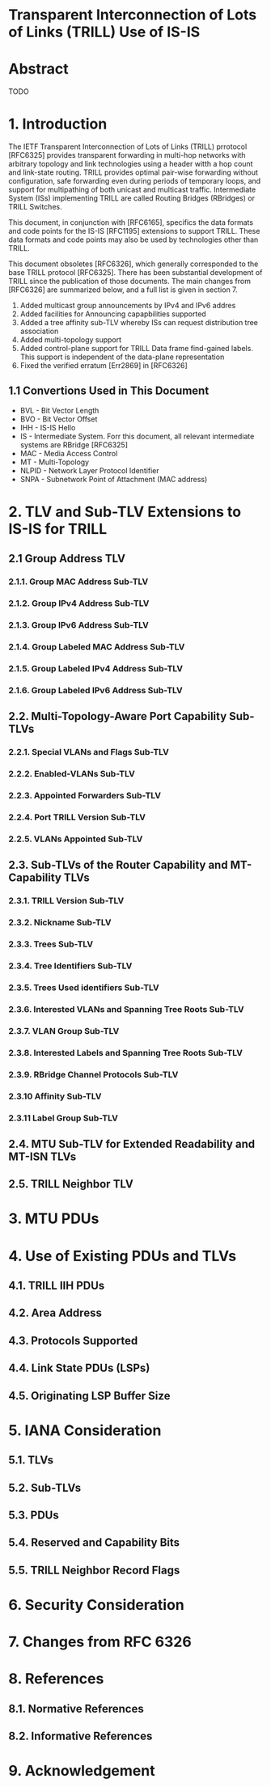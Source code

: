 # Transparent Interconnection of Lots of Links (TRILL) Use of IS-IS
# Abstract
  TODO

# 1. Introduction
  The IETF Transparent Interconnection of Lots of Links (TRILL) prrotocol [RFC6325] provides transparent forwarding in multi-hop networks with arbitrary topology and link technologies using a header witth a hop count and link-state routing. TRILL provides optimal pair-wise forwarding without configuration, safe forwarding even during periods of temporary loops, and support for multipathing of both unicast and multicast traffic. Intermediate System (ISs) implementing TRILL are called Routing Bridges (RBridges) or TRILL Switches.

  This document, in conjunction with [RFC6165], specifics the data formats and code points for the IS-IS [RFC1195] extensions to support TRILL. These data formats and code points may also be used by technologies other than TRILL.

  This document obsoletes [RFC6326], which generally corresponded to the base TRILL protocol [RFC6325]. There has been substantial development of TRILL  since the publication of those documents. The main changes from [RFC6326] are summarized below, and a full list is given in section 7.
  1. Added multicast group announcements by IPv4 and IPv6 addres
  1. Added facilities for Announcing capapbilities supported
  1. Added a tree affinity sub-TLV whereby ISs can request distribution tree association
  1. Added multi-topology support
  1. Added control-plane support for TRILL Data frame find-gained labels. This support is independent of the data-plane representation
  1. Fixed the verified erratum [Err2869] in [RFC6326]
## 1.1 Convertions Used in This Document
  * BVL - Bit Vector Length
  * BVO - Bit Vector Offset
  * IHH - IS-IS Hello
  * IS - Intermediate System. Forr this document, all relevant intermediate systems are RBridge [RFC6325]
  * MAC - Media Access Control
  * MT - Multi-Topology
  * NLPID - Network Layer Protocol Identifier
  * SNPA - Subnetwork Point of Attachment (MAC address)

# 2. TLV and Sub-TLV Extensions to IS-IS for TRILL
## 2.1 Group Address TLV
### 2.1.1. Group MAC Address Sub-TLV
### 2.1.2. Group IPv4 Address Sub-TLV
### 2.1.3. Group IPv6 Address Sub-TLV
### 2.1.4. Group Labeled MAC Address Sub-TLV
### 2.1.5. Group Labeled IPv4 Address Sub-TLV
### 2.1.6. Group Labeled IPv6 Address Sub-TLV
## 2.2. Multi-Topology-Aware Port Capability Sub-TLVs
### 2.2.1. Special VLANs and Flags Sub-TLV
### 2.2.2. Enabled-VLANs Sub-TLV
### 2.2.3. Appointed Forwarders Sub-TLV
### 2.2.4. Port TRILL Version Sub-TLV
### 2.2.5. VLANs Appointed Sub-TLV
## 2.3. Sub-TLVs of the Router Capability and MT-Capability TLVs
### 2.3.1. TRILL Version Sub-TLV
### 2.3.2. Nickname Sub-TLV
### 2.3.3. Trees Sub-TLV
### 2.3.4. Tree Identifiers Sub-TLV
### 2.3.5. Trees Used identifiers Sub-TLV
### 2.3.6. Interested VLANs and Spanning Tree Roots Sub-TLV
### 2.3.7. VLAN Group Sub-TLV
### 2.3.8. Interested Labels and Spanning Tree Roots Sub-TLV
### 2.3.9. RBridge Channel Protocols Sub-TLV
### 2.3.10 Affinity Sub-TLV
### 2.3.11 Label Group Sub-TLV
## 2.4. MTU Sub-TLV for Extended Readability and MT-ISN TLVs
## 2.5. TRILL Neighbor TLV

# 3. MTU PDUs

# 4. Use of Existing PDUs and TLVs
## 4.1. TRILL IIH PDUs
## 4.2. Area Address
## 4.3. Protocols Supported
## 4.4. Link State PDUs (LSPs)
## 4.5. Originating LSP Buffer Size

# 5. IANA Consideration
## 5.1. TLVs
## 5.2. Sub-TLVs
## 5.3. PDUs
## 5.4. Reserved and Capability Bits
## 5.5. TRILL Neighbor Record Flags

# 6. Security Consideration

# 7. Changes from RFC 6326

# 8. References
## 8.1. Normative References
## 8.2. Informative References

# 9. Acknowledgement
